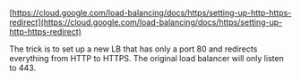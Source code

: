 [https://cloud.google.com/load-balancing/docs/https/setting-up-http-https-redirect](https://cloud.google.com/load-balancing/docs/https/setting-up-http-https-redirect)

The trick is to set up a new LB that has only a port 80 and redirects everything from HTTP to HTTPS. The original load balancer will only listen to 443.



